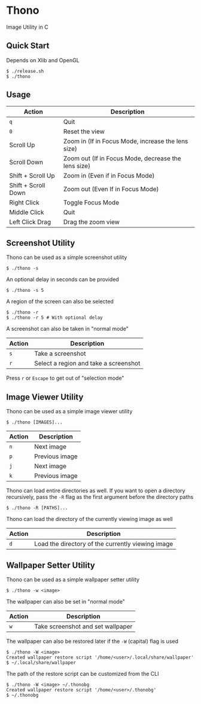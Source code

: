 # Thono
Image Utility in C

## Quick Start
Depends on Xlib and OpenGL

```console
$ ./release.sh
$ ./thono
```

## Usage
| Action              | Description                                         |
| ------------------- | --------------------------------------------------- |
| `q`                 | Quit                                                |
| `0`                 | Reset the view                                      |
| Scroll Up           | Zoom in (If in Focus Mode, increase the lens size)  |
| Scroll Down         | Zoom out (If in Focus Mode, decrease the lens size) |
| Shift + Scroll Up   | Zoom in (Even if in Focus Mode)                     |
| Shift + Scroll Down | Zoom out (Even If in Focus Mode)                    |
| Right Click         | Toggle Focus Mode                                   |
| Middle Click        | Quit                                                |
| Left Click Drag     | Drag the zoom view                                  |

## Screenshot Utility
Thono can be used as a simple screenshot utility

```console
$ ./thono -s
```

An optional delay in seconds can be provided

```console
$ ./thono -s 5
```

A region of the screen can also be selected

```console
$ ./thono -r
$ ./thono -r 5 # With optional delay
```

A screenshot can also be taken in "normal mode"

| Action          | Description                                         |
| --------------- | --------------------------------------------------- |
| `s`             | Take a screenshot                                   |
| `r`             | Select a region and take a screenshot               |

Press `r` or `Escape` to get out of "selection mode"

## Image Viewer Utility
Thono can be used as a simple image viewer utility

```console
$ ./thono [IMAGES]...
```

| Action          | Description                                         |
| --------------- | --------------------------------------------------- |
| `n`             | Next image                                          |
| `p`             | Previous image                                      |
| `j`             | Next image                                          |
| `k`             | Previous image                                      |

Thono can load entire directories as well. If you want to open a directory
recursively, pass the `-R` flag as the first argument before the directory
paths

```console
$ ./thono -R [PATHS]...
```

Thono can load the directory of the currently viewing image as well

| Action          | Description                                         |
| --------------- | --------------------------------------------------- |
| `d`             | Load the directory of the currently viewing image   |

## Wallpaper Setter Utility
Thono can be used as a simple wallpaper setter utility

```console
$ ./thono -w <image>
```

The wallpaper can also be set in "normal mode"

| Action          | Description                                         |
| --------------- | --------------------------------------------------- |
| `w`             | Take screenshot and set wallpaper                   |

The wallpaper can also be restored later if the `-W` (capital) flag is used

```console
$ ./thono -W <image>
Created wallpaper restore script '/home/<user>/.local/share/wallpaper'
$ ~/.local/share/wallpaper
```

The path of the restore script can be customized from the CLI

```console
$ ./thono -W <image> ~/.thonobg
Created wallpaper restore script '/home/<user>/.thonobg'
$ ~/.thonobg
```
